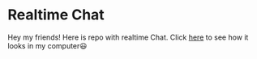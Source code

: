 # Realtime Chat

Hey my friends! Here is repo with realtime Chat. Click [here](https://www.youtube.com/watch?v=Un91bChlmwQ) to see how it looks in my computer😃